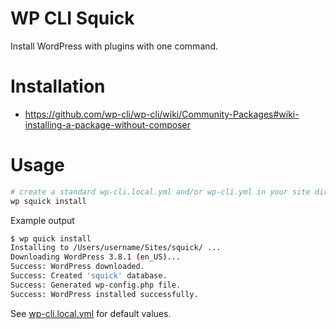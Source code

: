 WP CLI Squick
====================

Install WordPress with plugins with one command.

Installation
============

 * https://github.com/wp-cli/wp-cli/wiki/Community-Packages#wiki-installing-a-package-without-composer

Usage
=====

```bash
# create a standard wp-cli.local.yml and/or wp-cli.yml in your site directory then ...
wp squick install
```

Example output

```bash
$ wp quick install
Installing to /Users/username/Sites/squick/ ...
Downloading WordPress 3.8.1 (en_US)...
Success: WordPress downloaded.
Success: Created 'squick' database.
Success: Generated wp-config.php file.
Success: WordPress installed successfully.
```

See [wp-cli.local.yml](https://github.com/philcook/squick/blob/master/wp-cli.local.yml)
for default values.